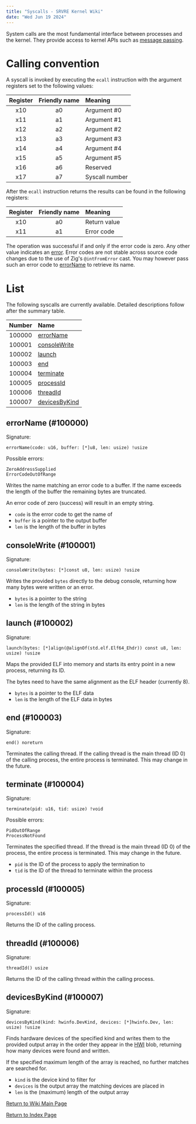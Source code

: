```yaml
---
title: "Syscalls - SRVRE Kernel Wiki"
date: "Wed Jun 19 2024"
---
```


System calls are the most fundamental interface between processes
and the kernel. They provide access to kernel APIs such as
[message passing](/md/srvre/kernel/wiki/msgpass.md).

Calling convention
==================

A syscall is invoked by executing the `ecall` instruction with the argument
registers set to the following values:

| Register | Friendly name | Meaning        |
| :------: | :-----------: | :------------- |
|   x10    |      a0       | Argument #0    |
|   x11    |      a1       | Argument #1    |
|   x12    |      a2       | Argument #2    |
|   x13    |      a3       | Argument #3    |
|   x14    |      a4       | Argument #4    |
|   x15    |      a5       | Argument #5    |
|   x16    |      a6       | Reserved       |
|   x17    |      a7       | Syscall number |

After the `ecall` instruction returns the results can be found in the following
registers:

| Register | Friendly name | Meaning         |
| :------: | :-----------: | :-------------- |
|   x10    |      a0       | Return value    |
|   x11    |      a1       | Error code      |

The operation was successful if and only if the error code is zero.
Any other value indicates an [error](/md/srvre/kernel/wiki/errors.md).
Error codes are not stable across source code changes due to the use of Zig's
`@intFromError` cast. You may however pass such an error code to
[errorName](#errorname-100000) to retrieve its name.

List
====

The following syscalls are currently available.
Detailed descriptions follow after the summary table.

| Number | Name                                   |
| :----: | :------------------------------------- |
| 100000 | [errorName](#errorname-100000)         |
| 100001 | [consoleWrite](#consoleWrite-100001)   |
| 100002 | [launch](#launch-100002)               |
| 100003 | [end](#end-100003)                     |
| 100004 | [terminate](#terminate-100004)         |
| 100005 | [processId](#processid-100005)         |
| 100006 | [threadId](#threadid-100006)           |
| 100007 | [devicesByKind](#devicesbykind-100008) |

errorName (#100000)
-------------------

Signature:
```
errorName(code: u16, buffer: [*]u8, len: usize) !usize
```

Possible errors:
```
ZeroAddressSupplied
ErrorCodeOutOfRange
```

Writes the name matching an error code to a buffer.
If the name exceeds the length of the buffer the remaining bytes are truncated.

An error code of zero (success) will result in an empty string.

* `code` is the error code to get the name of
* `buffer` is a pointer to the output buffer
* `len` is the length of the buffer in bytes

consoleWrite (#100001)
----------------

Signature:
```
consoleWrite(bytes: [*]const u8, len: usize) !usize
```

Writes the provided `bytes` directly to the debug console,
returning how many bytes were written or an error.

* `bytes` is a pointer to the string
* `len` is the length of the string in bytes

launch (#100002)
----------------

Signature:
```
launch(bytes: [*]align(@alignOf(std.elf.Elf64_Ehdr)) const u8, len: usize) !usize
```

Maps the provided ELF into memory and starts its entry point in a new process,
returning its ID.

The bytes need to have the same alignment as the ELF header (currently 8).

* `bytes` is a pointer to the ELF data
* `len` is the length of the ELF data in bytes

end (#100003)
-------------

Signature:
```
end() noreturn
```

Terminates the calling thread. If the calling thread is the main thread (ID 0)
of the calling process, the entire process is terminated.
This may change in the future.

terminate (#100004)
-------------------

Signature:
```
terminate(pid: u16, tid: usize) !void
```

Possible errors:
```
PidOutOfRange
ProcessNotFound
```

Terminates the specified thread. If the thread is the main thread (ID 0)
of the process, the entire process is terminated.
This may change in the future.

* `pid` is the ID of the process to apply the termination to
* `tid` is the ID of the thread to terminate within the process

processId (#100005)
-------------------

Signature:
```
processId() u16
```

Returns the ID of the calling process.

threadId (#100006)
------------------

Signature:
```
threadId() usize
```

Returns the ID of the calling thread within the calling process.

devicesByKind (#100007)
-----------------------

Signature:
```
devicesByKind(kind: hwinfo.DevKind, devices: [*]hwinfo.Dev, len: usize) !usize
```

Finds hardware devices of the specified kind and writes them to the provided
output array in the order they appear in the [HWI](/md/srvre/kernel/wiki/hwi.md)
blob, returning how many devices were found and written.

If the specified maximum length of the array is reached, no further matches
are searched for.

* `kind` is the device kind to filter for
* `devices` is the output array the matching devices are placed in
* `len` is the (maximum) length of the output array

[Return to Wiki Main Page](/md/srvre/kernel/wiki.md)

[Return to Index Page](/md/index.md)
